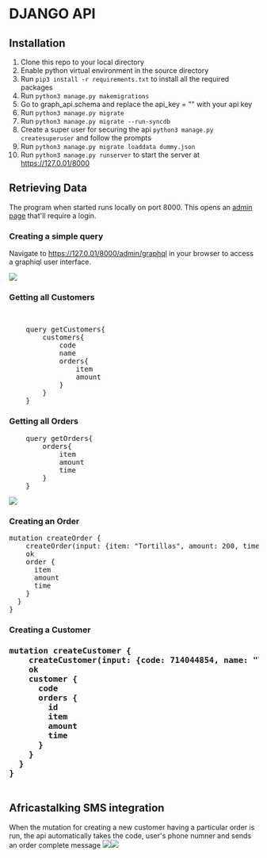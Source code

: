 # DJANGO API

## Installation
1. Clone this repo to your local directory
2. Enable python virtual environment in the source directory
3. Run <code>pip3 install -r requirements.txt</code> to install all the required packages
4. Run <code>python3 manage.py makemigrations</code>
5. Go to graph_api.schema and replace the api_key = "" with your api key
6. Run <code>python3 manage.py migrate</code>
7. Run <code>python3 manage.py migrate --run-syncdb</code>
8. Create a super user for securing the api <code>python3 manage.py createsuperuser</code> and follow the prompts
9. Run <code>python3 manage.py migrate loaddata dummy.json</code>
10. Run <code>python3 manage.py runserver</code> to start the server at https://127.0.01/8000

## Retrieving Data
The program when started runs locally on port 8000. This opens an <a href="https://127.0.01/8000/admin">admin page</a> that'll require a login.
### Creating a simple query
Navigate to https://127.0.01/8000/admin/graphql in your browser to access a graphiql user interface.

<image src="ss/graphql.png">

<h3>Getting all Customers</h3><br>
<pre>
    query getCustomers{
        customers{
            code
            name
            orders{
                item
                amount
            }
        }
    }
</pre>
<h3>Getting all Orders</h3>
<pre>
    query getOrders{
        orders{
            item
            amount
            time
        }
    }
</pre>
<image src="ss/orders.png">

<h3>Creating an Order</h3>
<pre>
mutation createOrder {
    createOrder(input: {item: "Tortillas", amount: 200, time: 2300}) {
    ok
    order {
      item
      amount
      time
    }
  }
}
</pre>

<h3>Creating a Customer<h3>
<pre>
mutation createCustomer {
    createCustomer(input: {code: 714044854, name: "Tom Hanks", orders: [{id: 1}, {id: 2}]}) {
    ok
    customer {
      code
      orders {
        id
        item
        amount
        time
      }
    }
  }
}

</pre>

## Africastalking SMS integration

When the mutation for creating a new customer having a particular order is run, the api automatically takes the code, user's phone numner and sends an order complete message
<image src="ss/11.png"><image src="ss/22.png">
